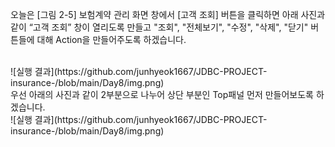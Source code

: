오늘은 [그림 2-5] 보험계약 관리 화면 창에서 [고객 조회] 버튼을 클릭하면 아래 사진과 같이 “고객 조회” 창이 열리도록 만들고  "조회", "전체보기", "수정", "삭제", "닫기" 버튼들에 대해 Action을 만들어주도록 하겠습니다.<br>

<br>
![실행 결과](https://github.com/junhyeok1667/JDBC-PROJECT-insurance-/blob/main/Day8/img.png)

<br>
우선 아래의 사진과 같이 2부분으로 나누어 상단 부분인 Top패널 먼저 만들어보도록 하겠습니다.<br>
![실행 결과](https://github.com/junhyeok1667/JDBC-PROJECT-insurance-/blob/main/Day8/img.png)

